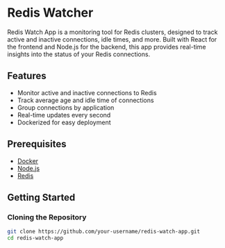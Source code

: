 # Redis Watcher

Redis Watch App is a monitoring tool for Redis clusters, designed to track active and inactive connections, idle times, and more. Built with React for the frontend and Node.js for the backend, this app provides real-time insights into the status of your Redis connections.

## Features

- Monitor active and inactive connections to Redis
- Track average age and idle time of connections
- Group connections by application
- Real-time updates every second
- Dockerized for easy deployment

## Prerequisites

- [Docker](https://www.docker.com/)
- [Node.js](https://nodejs.org/)
- [Redis](https://redis.io/)

## Getting Started

### Cloning the Repository

```bash
git clone https://github.com/your-username/redis-watch-app.git
cd redis-watch-app


